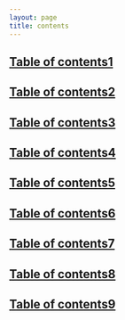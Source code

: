 ```yaml
---
layout: page
title: contents
---
```


## [Table of contents1](/_posts/2018-01-08-table-of-contents-1.md)

## [Table of contents2](/_posts/2018-01-15-table-of-contents-2.md)

## [Table of contents3](/_posts/2018-01-22-table-of-contents-3.md)

## [Table of contents4](/_posts/2018-01-29-table-of-contents-4.md)

## [Table of contents5](/_posts/2018-02-05-table-of-contents-5.md)

## [Table of contents6](/_posts/2018-02-14-table-of-contents-6.md)

## [Table of contents7](/_posts/2018-02-26-table-of-contents-7.md)

## [Table of contents8](/_posts/2018-03-05-table-of-contents-8.md)

## [Table of contents9](/_posts/2018-03-19-table-of-contents-9.md)
